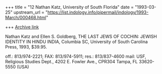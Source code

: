 +++
title = "12 Nathan Katz, University of South Florida"
date = "1993-03-25"
upstream_url = "https://list.indology.info/pipermail/indology/1993-March/000468.html"

+++
[Archive link](https://list.indology.info/pipermail/indology/1993-March/000468.html)

Nathan Katz and Ellen S. Goldberg, THE LAST JEWS OF COCHIN: JEWISH IDENTITY IN
HINDU INDIA, Columbia SC, University of South Carolina Press, 1993, $39.95.

off.: 813/974-2221; FAX: 813/974-5911; res.: 813/837-4600
mail: USF, Religious Studies Dept., 4202 E. Fowler Ave., CPR304
Tampa, FL 33620-5550 (USA)





